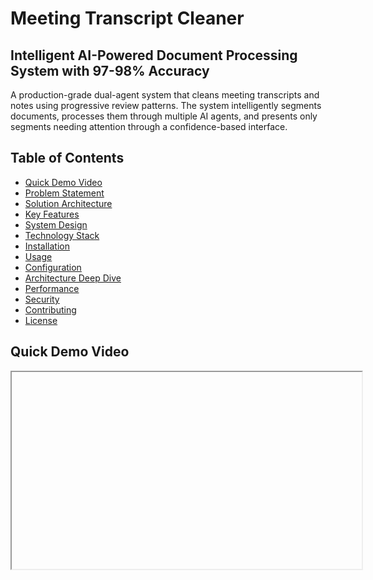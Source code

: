 # Meeting Transcript Cleaner

## Intelligent AI-Powered Document Processing System with 97-98% Accuracy

A production-grade dual-agent system that cleans meeting transcripts and notes using progressive review patterns. The system intelligently segments documents, processes them through multiple AI agents, and presents only segments needing attention through a confidence-based interface.

## Table of Contents

- [Quick Demo Video](#quick-demo-video)
- [Problem Statement](#problem-statement)
- [Solution Architecture](#solution-architecture)
- [Key Features](#key-features)
- [System Design](#system-design)
- [Technology Stack](#technology-stack)
- [Installation](#installation)
- [Usage](#usage)
- [Configuration](#configuration)
- [Architecture Deep Dive](#architecture-deep-dive)
- [Performance](#performance)
- [Security](#security)
- [Contributing](#contributing)
- [License](#license)

## Quick Demo Video

<iframe width="560" height="315" s{{INSERTED_CODE}}
<video width="560" height="315" controls>
  <source src="Demo.mov" type="video/quicktime">
</video>

## Problem Statement

Current Large Language Models (LLMs) face critical challenges when processing long documents (15,000-30,000 words):

- **Hallucination**: Models invent phantom conversations and non-existent content
- **Content Loss**: Important details get omitted or overlooked
- **No Transparency**: Changes happen in a black box without audit trails
- **All-or-Nothing**: No progressive review mechanism for different confidence levels

## Solution Architecture

### Core Innovation: Dual-Agent Processing with Progressive Review

```mermaid
graph LR
    A[Document] --> B[Segment<br/>500 tokens]
    B --> C[Clean<br/>Agent 1]
    C --> D[Review<br/>Agent 2]
    D --> E[Categorize<br/>by Confidence]
    E --> F[Progressive<br/>UI Review]
    F --> G[Export]

    style A fill:#e3f2fd
    style C fill:#f3e5f5
    style D fill:#f3e5f5
    style E fill:#fff9c4
    style F fill:#e8f5e9
    style G fill:#fce4ec
```

This architecture achieves:

- **97-98% accuracy** through dual-agent validation
- **85-90% auto-acceptance** rate for high-confidence segments
- **3-5 minute review time** for 30,000 word documents (vs 30-40 minutes traditional)
- **Zero content loss** through validation checks

## Key Features

### 🎯 Intelligent Document Processing

- **Smart Segmentation**: Breaks documents into optimal 500-token chunks with 50-token overlap
- **Context Preservation**: Maintains context across segments for coherent processing
- **Format Support**: VTT transcripts, meeting notes, plain text, Markdown

### 🤖 Dual-Agent AI System

- **Cleaning Agent**: First-stage processing with temperature 0.2 for accuracy
- **Review Agent**: Second-stage validation with temperature 0.0 for consistency
- **Structured Output**: Pydantic models ensure reliable, type-safe responses

### 📊 Progressive Review Interface

- **Confidence-Based Categorization**:
    - Auto-Accept (>95% confidence): ~85-90% of segments
    - Quick Review (85-95%): ~7-10% of segments
    - Detailed Review (<85%): ~2-3% of segments
    - AI Flagged: ~1-2% of segments with issues

### 🎨 Modern UI/UX

- **Streamlit-Based**: Clean, responsive web interface
- **Real-Time Progress**: Live updates during processing
- **Visual Diff Display**: Side-by-side comparison of changes
- **Keyboard Shortcuts**: Efficient review with hotkeys (a=accept, r=reject)

### 🔧 Enterprise Features

- **Structured Logging**: Full audit trail with structlog
- **Configuration Management**: YAML-based with environment overrides
- **Session State Management**: Preserves work during interruptions
- **Export Options**: Multiple formats for processed documents

## System Design

### Architecture Overview

```mermaid
graph TB
    subgraph "Presentation Layer"
        UI[Web Interface<br/>Streamlit]
    end

    subgraph "Service Layer"
        TS[TranscriptService<br/>Orchestrator]
    end

    subgraph "Core Components"
        DP[Document<br/>Processor]
        CA[Cleaning<br/>Agent]
        RA[Review<br/>Agent]
        CC[Confidence<br/>Categorizer]
        DV[Diff<br/>Viewer]
    end

    subgraph "AI Integration"
        PA[PydanticAI]
        OA[OpenAI API<br/>o3-mini]
    end

    UI --> TS
    TS --> DP
    TS --> CA
    TS --> RA
    TS --> CC
    TS --> DV
    CA --> PA
    RA --> PA
    PA --> OA

    style UI fill:#e1f5fe
    style TS fill:#fff3e0
    style CA fill:#f3e5f5
    style RA fill:#f3e5f5
    style PA fill:#e8f5e9
    style OA fill:#e8f5e9
```

### Processing Pipeline

```mermaid
flowchart TD
    A[Document Upload] --> B{Validation}
    B -->|Valid| C[Content Extraction]
    B -->|Invalid| X[Error Message]

    C --> D[Intelligent Segmentation]
    D --> E[500-token chunks<br/>50-token overlap]

    E --> F[Parallel Processing]
    F --> G[Cleaning Agent<br/>Temperature: 0.2]
    F --> H[Context Injection]

    G --> I[Review Agent<br/>Temperature: 0.0]
    I --> J{Confidence Score}

    J -->|>95%| K[Auto-Accept]
    J -->|85-95%| L[Quick Review]
    J -->|70-85%| M[Detailed Review]
    J -->|<70%| N[AI Flagged]

    K --> O[Progressive UI]
    L --> O
    M --> O
    N --> O

    O --> P[User Decisions]
    P --> Q[Export Document]

    style A fill:#e3f2fd
    style G fill:#f3e5f5
    style I fill:#f3e5f5
    style O fill:#e8f5e9
    style Q fill:#fce4ec
```

## Technology Stack

### Core Technologies

| Component            | Technology           | Purpose                             |
| -------------------- | -------------------- | ----------------------------------- |
| **Framework**        | Streamlit            | Web UI and application framework    |
| **AI Integration**   | PydanticAI + OpenAI  | Type-safe AI interactions           |
| **Data Validation**  | Pydantic v2          | Schema validation and serialization |
| **Tokenization**     | tiktoken             | Accurate token counting             |
| **Logging**          | structlog            | Structured, contextual logging      |
| **Async Processing** | asyncio              | Concurrent API calls                |
| **Configuration**    | YAML + python-dotenv | Flexible configuration              |

### Development Tools

- **Testing**: pytest, pytest-asyncio, pytest-cov
- **Code Quality**: ruff, black, mypy
- **Package Management**: uv, setuptools
- **Documentation**: Markdown, inline docstrings

## Installation

### Prerequisites

- Python 3.11 or higher
- OpenAI API key
- 4GB RAM minimum (8GB recommended)

### Quick Start

1. **Clone the repository**

```bash
git clone https://github.com/username/meeting-transcript-cleaner.git
cd meeting-transcript-cleaner
```

2. **Install dependencies**

```bash
# Using uv (recommended)
uv sync

# Or using pip
pip install -e .
```

3. **Configure environment**

```bash
cp .env.example .env
# Edit .env and add your OpenAI API key
```

4. **Run the application**

```bash
streamlit run streamlit_app.py
```

## Usage

### Basic Workflow

1. **Upload Document**: Drag and drop or browse for your transcript/notes file
2. **Automatic Processing**: System segments and processes with AI agents
3. **Review Categories**: See summary of segments by confidence level
4. **Progressive Review**: Review only segments needing attention
5. **Export Results**: Download cleaned document in desired format

### Supported File Formats

- **VTT** (`.vtt`): WebVTT subtitle/transcript format
- **SRT** (`.srt`): SubRip subtitle format
- **Text** (`.txt`): Plain text documents
- **Markdown** (`.md`): Formatted text documents
- **RTF** (`.rtf`): Rich text format

### Review Interface

The progressive review interface presents segments based on confidence:

```
┌─────────────────────────────────────┐
│  Summary Statistics                 │
│  ✅ Auto-Accepted: 52 segments      │
│  ⚡ Quick Review: 6 segments        │
│  🔍 Detailed Review: 2 segments     │
│  ⚠️ AI Flagged: 0 segments         │
└─────────────────────────────────────┘

[Start Review] [Accept All High Confidence]
```

## Configuration

### Configuration Hierarchy

1. **Default Configuration** (`config.yaml`)
2. **Environment Variables** (`.env`)
3. **Session Overrides** (UI settings)

### Key Configuration Options

```yaml
# OpenAI Configuration
openai:
    model: "o3-mini-2025-01-31"
    max_tokens: 4000
    timeout_seconds: 30

# Agent Configuration
agents:
    cleaning_temperature: 0.2 # Lower = more deterministic
    review_temperature: 0.0 # Zero for consistency
    max_concurrent_requests: 5

# Processing Configuration
processing:
    max_section_tokens: 500
    token_overlap: 50
    preserve_sentence_boundaries: true

# Confidence Thresholds
confidence_thresholds:
    auto_accept_threshold: 0.95
    quick_review_threshold: 0.85
    detailed_review_threshold: 0.70
```

## Architecture Deep Dive

### Layered Architecture

The system follows a clean layered architecture:

1. **Presentation Layer** (`streamlit_app.py`, `pages/`)
    - User interface components
    - Session state management
    - Event handling

2. **Service Layer** (`services/`)
    - Business logic orchestration
    - Transaction boundaries
    - Cross-cutting concerns

3. **Core Layer** (`core/`)
    - Domain logic
    - AI agent implementations
    - Processing algorithms

4. **Data Layer** (`models/`)
    - Data models and schemas
    - Validation rules
    - Serialization logic

### Design Patterns

#### Strategy Pattern

Different processing strategies based on document type:

```python
class ProcessingStrategy(ABC):
    @abstractmethod
    async def process(self, content: str) -> List[Segment]:
        pass

class VTTStrategy(ProcessingStrategy):
    async def process(self, content: str) -> List[Segment]:
        # VTT-specific processing
        pass
```

#### Factory Pattern

Configuration presets and quality modes:

```python
class QualityPresetFactory:
    @staticmethod
    def get_preset(quality: QualityMode) -> ConfigPreset:
        return {
            QualityMode.FAST: FastPreset(),
            QualityMode.BALANCED: BalancedPreset(),
            QualityMode.HIGH_QUALITY: HighQualityPreset(),
        }[quality]
```

#### Observer Pattern

Progress updates during processing:

```python
async def process_with_progress(
    segments: List[Segment],
    progress_callback: Callable[[float, str], None]
) -> List[Result]:
    for i, segment in enumerate(segments):
        progress = (i + 1) / len(segments)
        progress_callback(progress, f"Processing segment {i+1}")
        # Process segment
```

### State Management

The application uses Streamlit's session state for maintaining:

- Document and processing results
- User decisions and overrides
- UI state and navigation
- Configuration overrides

### Error Handling

Comprehensive error handling strategy:

| Error Type    | Recovery Strategy              | User Experience                      |
| ------------- | ------------------------------ | ------------------------------------ |
| API Timeout   | Retry with exponential backoff | Progress bar with retry indication   |
| Rate Limit    | Wait and retry                 | Countdown timer display              |
| Content Loss  | Automatic rejection            | Alert with explanation               |
| Parse Error   | Fallback to plain text         | Warning with options                 |
| Network Error | Manual retry option            | Retry button with state preservation |

## Performance

### Benchmarks

| Document Size | Processing Time | Review Time | Total Time |
| ------------- | --------------- | ----------- | ---------- |
| 5,000 words   | ~15 seconds     | 1-2 minutes | ~2 minutes |
| 15,000 words  | ~40 seconds     | 2-3 minutes | ~4 minutes |
| 30,000 words  | ~60 seconds     | 3-5 minutes | ~6 minutes |

### Optimization Techniques

1. **Parallel Processing**: Up to 5 concurrent API calls
2. **Intelligent Caching**: TTL-based response caching
3. **Prefetching**: Process next segment while reviewing current
4. **Token Optimization**: Efficient segmentation algorithm
5. **Streaming**: Memory-efficient large file handling

### Resource Requirements

- **Memory**: 300MB base + 10MB per 1000 words
- **CPU**: Minimal (API-based processing)
- **Network**: ~1MB bandwidth per document
- **Storage**: Temporary only, no persistence

## Security

### Security Measures

1. **API Key Protection**
    - Environment variable storage
    - Never exposed to frontend
    - Encrypted in memory

2. **Input Validation**
    - File size limits (50MB default)
    - File type restrictions
    - Content scanning for malicious patterns
    - Encoding detection and validation

3. **Prompt Injection Prevention**
    - Input sanitization
    - System prompt isolation
    - Output validation

4. **Data Privacy**
    - No permanent storage
    - Session-only processing
    - Explicit export required

### Security Best Practices

- Regular dependency updates
- Structured logging without sensitive data
- Rate limiting per session
- Content validation at each stage

## Contributing

We welcome contributions! Please see our [Contributing Guide](CONTRIBUTING.md) for details.

### Development Setup

1. Fork the repository
2. Create a feature branch
3. Install development dependencies:
    ```bash
    uv sync --dev
    ```
4. Run tests:
    ```bash
    uv run pytest
    ```
5. Submit a pull request

### Code Style

- Follow PEP 8 guidelines
- Use type hints for all functions
- Write comprehensive docstrings
- Maintain 90%+ test coverage

## License

This project is licensed under the MIT License - see the [LICENSE](LICENSE) file for details.

## Acknowledgments

- Built with [Streamlit](https://streamlit.io)
- AI powered by [OpenAI](https://openai.com)
- Type safety with [Pydantic](https://pydantic.dev) and [PydanticAI](https://ai.pydantic.dev)

---

**Meeting Transcript Cleaner** - Transforming raw conversations into polished documents with unprecedented accuracy and efficiency.
